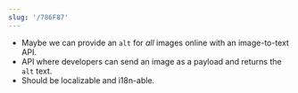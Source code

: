 ```yaml
---
slug: '/786F87'
---
```


- Maybe we can provide an `alt` for _all_ images online with an image-to-text API.
- API where developers can send an image as a payload and returns the `alt` text.
- Should be localizable and i18n-able.
